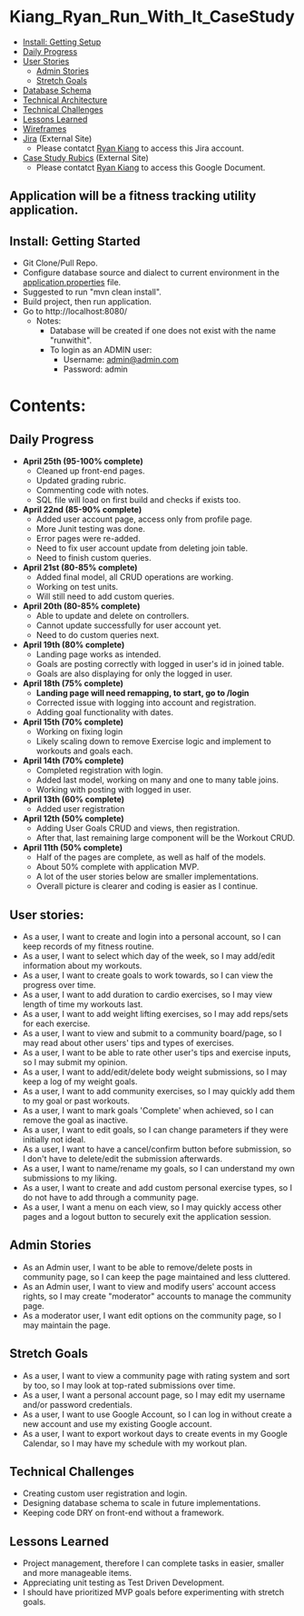 # Kiang_Ryan_Run_With_It_CaseStudy

- [Install: Getting Setup](#Install-Getting-Started)
- [Daily Progress](#Daily-Progress)
- [User Stories](#User-Stories)
  - [Admin Stories](#Admin-Stories)
  - [Stretch Goals](#Stretch-Goals)
- [Database Schema](References/dbschema.png)
- [Technical Architecture](References/technical_architecture.png)
- [Technical Challenges](#Technical-Challeneges)
- [Lessons Learned](#Lessons-Learned)
- [Wireframes](References/Kiang_Ryan_Wireframe.pdf)
- [Jira](https://rkiang.atlassian.net/jira/software/projects/RUN/boards/1) (External Site)
  - Please contatct [Ryan Kiang](mailto:ryanlkiang@gmail.com) to access this Jira account.
- [Case Study Rubics](https://docs.google.com/document/d/1xvXC5AlyGPZDn9rpW9A-ZB7KM-tPEX3E_AEppKxE8xk/edit) (External Site)
  - Please contatct [Ryan Kiang](mailto:ryanlkiang@gmail.com) to access this Google Document.

## Application will be a fitness tracking utility application.

## Install: Getting Started
- Git Clone/Pull Repo.
- Configure database source and dialect to current environment in the [application.properties](src/main/resources/application.properties) file.
- Suggested to run "mvn clean install".
- Build project, then run application.
- Go to http://localhost:8080/
  - Notes:
    - Database will be created if one does not exist with the name "runwithit".
    - To login as an ADMIN user:
      - Username: admin@admin.com
      - Password: admin


# Contents:
## Daily Progress
- **April 25th (95-100% complete)**
  - Cleaned up front-end pages.
  - Updated grading rubric.
  - Commenting code with notes.
  - SQL file will load on first build and checks if exists too.
- **April 22nd (85-90% complete)**
  - Added user account page, access only from profile page.
  - More Junit testing was done.
  - Error pages were re-added.
  - Need to fix user account update from deleting join table.
  - Need to finish custom queries.
- **April 21st (80-85% complete)**
  - Added final model, all CRUD operations are working.
  - Working on test units.
  - Will still need to add custom queries.
- **April 20th (80-85% complete)**
  - Able to update and delete on controllers.
  - Cannot update successfully for user account yet.
  - Need to do custom queries next.
- **April 19th (80% complete)**
  - Landing page works as intended.
  - Goals are posting correctly with logged in user's id in joined table.
  - Goals are also displaying for only the logged in user.
- **April 18th (75% complete)**
  - **Landing page will need remapping, to start, go to /login** 
  - Corrected issue with logging into account and registration.
  - Adding goal functionality with dates.
- **April 15th (70% complete)**
  - Working on fixing login
  - Likely scaling down to remove Exercise logic and implement to workouts and goals each.
- **April 14th (70% complete)**
  - Completed registration with login.
  - Added last model, working on many and one to many table joins.
  - Working with posting with logged in user.
- **April 13th (60% complete)**
  - Added user registration
- **April 12th (50% complete)** 
  - Adding User Goals CRUD and views, then registration.
  - After that, last remaining large component will be the Workout CRUD.
- **April 11th (50% complete)**
  - Half of the pages are complete, as well as half of the models. 
  - About 50% complete with application MVP. 
  - A lot of the user stories below are smaller implementations.
  - Overall picture is clearer and coding is easier as I continue.

## User stories:
- As a user, I want to create and login into a personal account, so I can keep records of my fitness routine.
- As a user, I want to select which day of the week, so I may add/edit information about my workouts.
- As a user, I want to create goals to work towards, so I can view the progress over time.
- As a user, I want to add duration to cardio exercises, so I may view length of time my workouts last.
- As a user, I want to add weight lifting exercises, so I may add reps/sets for each exercise.
- As a user, I want to view and submit to a community board/page, so I may read about other users' tips and types of exercises.
- As a user, I want to be able to rate other user's tips and exercise inputs, so I may submit my opinion. 
- As a user, I want to add/edit/delete body weight submissions, so I may keep a log of my weight goals.
- As a user, I want to add community exercises, so I may quickly add them to my goal or past workouts.
- As a user, I want to mark goals 'Complete' when achieved, so I can remove the goal as inactive.
- As a user, I want to edit goals, so I can change parameters if they were initially not ideal.
- As a user, I want to have a cancel/confirm button before submission, so I don't have to delete/edit the submission afterwards.
- As a user, I want to name/rename my goals, so I can understand my own submissions to my liking.
- As a user, I want to create and add custom personal exercise types, so I do not have to add through a community page.
- As a user, I want a menu on each view, so I may quickly access other pages and a logout button to securely exit the application session.

## Admin Stories
- As an Admin user, I want to be able to remove/delete posts in community page, so I can keep the page maintained and less cluttered.
- As an Admin user, I want to view and modify users' account access rights, so I may create "moderator" accounts to manage the community page.
- As a moderator user, I want edit options on the community page, so I may maintain the page.

## Stretch Goals
- As a user, I want to view a community page with rating system and sort by too, so I may look at top-rated submissions over time.
- As a user, I want a personal account page, so I may edit my username and/or password credentials.
- As a user, I want to use Google Account, so I can log in without create a new account and use my existing Google account.
- As a user, I want to export workout days to create events in my Google Calendar, so I may have my schedule with my workout plan.

## Technical Challenges
- Creating custom user registration and login.
- Designing database schema to scale in future implementations.
- Keeping code DRY on front-end without a framework.

## Lessons Learned
- Project management, therefore I can complete tasks in easier, smaller and more manageable items.
- Appreciating unit testing as Test Driven Development.
- I should have prioritized MVP goals before experimenting with stretch goals. 
